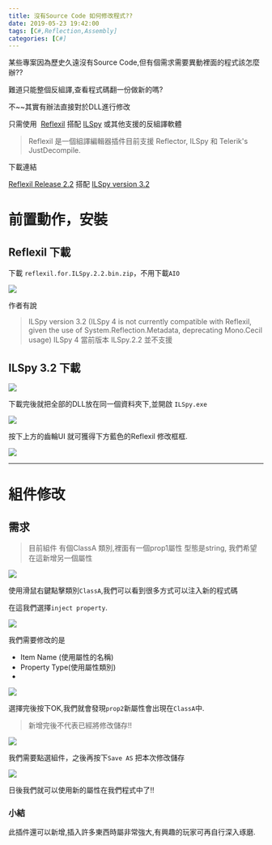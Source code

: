 ```yaml
---
title: 沒有Source Code 如何修改程式??
date: 2019-05-23 19:42:00
tags: [C#,Reflection,Assembly]
categories: [C#]
---
```

某些專案因為歷史久遠沒有Source Code,但有個需求需要異動裡面的程式該怎麼辦??

難道只能整個反組譯,查看程式碼翻一份做新的嗎?

不~~其實有辦法直接對於DLL進行修改

只需使用  [Reflexil](https://github.com/sailro/Reflexil) 搭配 [ILSpy](https://github.com/icsharpcode/ILSpy) 或其他支援的反組譯軟體 


> Reflexil 是一個組譯編輯器插件目前支援 Reflector, ILSpy 和 Telerik's JustDecompile.

下載連結

[Reflexil Release 2.2](https://github.com/sailro/Reflexil/releases/tag/v2.2) 搭配 [ILSpy version 3.2](https://github.com/icsharpcode/ILSpy/releases/tag/v3.2.0) 

# 前置動作，安裝

## Reflexil 下載

下載 `reflexil.for.ILSpy.2.2.bin.zip`，不用下載`AIO`

![](https://az787680.vo.msecnd.net/user/九桃/68939397-ab27-4f33-9bff-a6e1fe570acb/1545445075_84536.png)

作者有說

> ILSpy version 3.2 (ILSpy 4 is not currently compatible with Reflexil, given the use of System.Reflection.Metadata, deprecating Mono.Cecil usage)
ILSpy 4 當前版本 ILSpy.2.2 並不支援

## ILSpy 3.2 下載

![](https://az787680.vo.msecnd.net/user/九桃/68939397-ab27-4f33-9bff-a6e1fe570acb/1545445185_3282.png)

下載完後就把全部的DLL放在同一個資料夾下,並開啟 `ILSpy.exe`

![](https://az787680.vo.msecnd.net/user/九桃/68939397-ab27-4f33-9bff-a6e1fe570acb/1545445435_24298.png)

按下上方的齒輪UI 就可獲得下方藍色的Reflexil 修改框框.

![](https://az787680.vo.msecnd.net/user/九桃/68939397-ab27-4f33-9bff-a6e1fe570acb/1545445493_79646.png)

-----

# 組件修改

## 需求

> 目前組件 有個ClassA 類別,裡面有一個prop1屬性 型態是string, 我們希望在這新增另一個屬性

![](https://az787680.vo.msecnd.net/user/九桃/68939397-ab27-4f33-9bff-a6e1fe570acb/1545446072_21457.png)


使用滑鼠右鍵點擊類別`ClassA`,我們可以看到很多方式可以注入新的程式碼

在這我們選擇`inject property`. 

![](https://az787680.vo.msecnd.net/user/九桃/68939397-ab27-4f33-9bff-a6e1fe570acb/1545446266_25885.png)


我們需要修改的是

* Item Name (使用屬性的名稱)
* Property Type(使用屬性類別)
* 
![](https://az787680.vo.msecnd.net/user/九桃/68939397-ab27-4f33-9bff-a6e1fe570acb/1545446422_66604.png)


選擇完後按下OK,我們就會發現`prop2`新屬性會出現在`ClassA`中.

> 新增完後不代表已經將修改儲存!!

![](https://az787680.vo.msecnd.net/user/九桃/68939397-ab27-4f33-9bff-a6e1fe570acb/1545446504_58205.png)

我們需要點選組件，之後再按下`Save AS` 把本次修改儲存


![](https://az787680.vo.msecnd.net/user/九桃/68939397-ab27-4f33-9bff-a6e1fe570acb/1545446789_43637.png)

日後我們就可以使用新的屬性在我們程式中了!!

### 小結

此插件還可以新增,插入許多東西時屬非常強大,有興趣的玩家可再自行深入琢磨.


